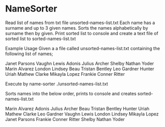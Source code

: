 # NameSorter

Read list of names from txt file unsorted-names-list.txt
Each name has a surname and up to 3 given names.
Sorts the names alphabetically by surname then by given.
Print sorted list to console and create a text file of sorted list to sorted-names-list.txt 

Example Usage
Given a a file called unsorted-names-list.txt containing the following list of names;

Janet Parsons
Vaughn Lewis
Adonis Julius Archer
Shelby Nathan Yoder
Marin Alvarez
London Lindsey
Beau Tristan Bentley
Leo Gardner
Hunter Uriah Mathew Clarke
Mikayla Lopez
Frankie Conner Ritter

Execute by
name-sorter ./unsorted-names-list.txt

Sorts names into the below order, prints to console and creates sorted-names-list.txt

Marin Alvarez
Adonis Julius Archer
Beau Tristan Bentley
Hunter Uriah Mathew Clarke
Leo Gardner
Vaughn Lewis
London Lindsey
Mikayla Lopez
Janet Parsons
Frankie Conner Ritter
Shelby Nathan Yoder
